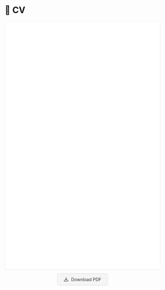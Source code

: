 # 📄 CV

<div id="pdf-viewer" style="height: 800px; overflow: auto; 
  border: 1px solid #f0f0f0; 
  border-radius: 8px; 
  margin-bottom: 12px;
  box-shadow: 0 1px 3px rgba(0,0,0,0.05);
  background-color: #fff;
"></div>

<!-- 下载按钮容器 -->
<div style="text-align: center;">
  <a href="../_pages/test.pdf" download style="
    display: inline-flex;
    align-items: center;
    gap: 8px;
    padding: 10px 20px;
    background: #f5f5f5;
    color: #333;
    border: 1px solid #ddd;
    border-radius: 6px;
    text-decoration: none;
    font-family: -apple-system, sans-serif;
    font-size: 14px;
    transition: all 0.2s;
  ">
    <!-- Font Awesome 下载图标（纯SVG，无需外部依赖） -->
    <svg width="16" height="16" viewBox="0 0 24 24" fill="none" stroke="currentColor" stroke-width="2">
      <path d="M21 15v4a2 2 0 0 1-2 2H5a2 2 0 0 1-2-2v-4"></path>
      <polyline points="7 10 12 15 17 10"></polyline>
      <line x1="12" y1="15" x2="12" y2="3"></line>
    </svg>
    Download PDF
  </a>
</div>

<script src="https://cdnjs.cloudflare.com/ajax/libs/pdf.js/2.12.313/pdf.min.js"></script>
<script>
  // PDF渲染逻辑（保持不变）
  pdfjsLib.GlobalWorkerOptions.workerSrc = 'https://cdnjs.cloudflare.com/ajax/libs/pdf.js/2.12.313/pdf.worker.min.js';
  pdfjsLib.getDocument('../_pages/test.pdf').promise.then(function(pdf) {
    renderPage(pdf, 1);
  }).catch(function(error) {
    document.getElementById('pdf-viewer').innerHTML = 
      '<p style="color:red; padding:20px;">PDF加载错误: 请尝试<a href="../_pages/test.pdf" download>直接下载</a></p>';
  });

  function renderPage(pdf, pageNumber) {
    pdf.getPage(pageNumber).then(function(page) {
      var viewer = document.getElementById('pdf-viewer');
      var scale = viewer.clientWidth / page.getViewport({ scale: 1.0 }).width * 0.95;
      var viewport = page.getViewport({ scale: scale });
      
      var canvas = document.createElement('canvas');
      canvas.height = viewport.height;
      canvas.width = viewport.width;
      
      viewer.innerHTML = '';
      viewer.appendChild(canvas);
      
      page.render({
        canvasContext: canvas.getContext('2d'),
        viewport: viewport
      });
    });
  }
</script>



<!--
# 📄 CV

## Zhou Jin

![Profile Picture](../../images/zj.jpg) 

**Hangzhou, China**  
**Email:** z.jin@zju.edu.cn  
**Github:** [GitHub Profile](https://github.com/dashboard)
**Google Scholar:** [Google Scholar Profile](https://scholar.google.com/citations?hl=zh-CN&user=Iw11vncAAAAJ&view_op=list_works&sortby=pubdate)
**ORCID:** [ORCID iD](https://orcid.org/0000-0002-0632-9494)

---

## Focusing on
Electronic Design Automation (EDA), VLSI CAD, Design Automation and Circuit Simulation.

---

## Current Position
**March 2025 - Present**  
Hundred-Talents Program Researcher  
Zhejiang University, School of Integrated Circuits

---

## Previous Positions
- **2023 - 2025**  
  Associate Professor, Doctoral Supervisor  
  China University of Petroleum (Beijing), School of Artificial Intelligence
- **2018 - 2022**  
  Lecturer, Master’s Supervisor  
  China University of Petroleum (Beijing), School of Information Science and Engineering
- **2016 - 2017**  
  Postdoctoral Researcher  
  Waseda University, Research Center
- **2013 - 2014**  
  GCOE Researcher  
  Waseda University, Global COE Program (21st Century Center of Excellence)

---

## Education Background
- **Ph.D. in Engineering (2012 - 2015)**  
  Waseda University, Department of Large-Scale Integrated Circuit Systems
- **M.Eng. in Engineering (2010 - 2012)**  
  Waseda University, Department of Large-Scale Integrated Circuit Systems
- **B.Sc. in Computer Science and Technology (2006 - 2010)**  
  Nanjing University, Department of Computer Science and Technology

---

## Honors and Awards
### Best Paper Awards
- SC ‘24 (CCF - A International Top - tier Conference)
  - Best Paper Award Nomination (2024)
- SC ‘23 (CCF - A International Top - tier Conference)
  - Best Paper Award
  - First recipient from Mainland China
  - Only winner at the conference (2023)
- ISEDA ‘23
  - Honorable Mention Paper Award (2023)

### Young Scientist Awards
- EDA² Open Innovation Collaboration Mechanism
  - Youth Science and Technology Award (First Edition, Sole Recipient) (2023)
- Institute of Electrical Engineers of Japan (IEE) Kyushu Branch
  - Kyushu Branch President’s Award (2013)
  

### Academic Recognition
- Beijing Association for Science and Technology
  - Selected for “Capital Frontier Academic Achievements” (2024)
  - Selected for “Youth Talent Support Program” (2022 - 2024)

  -->
